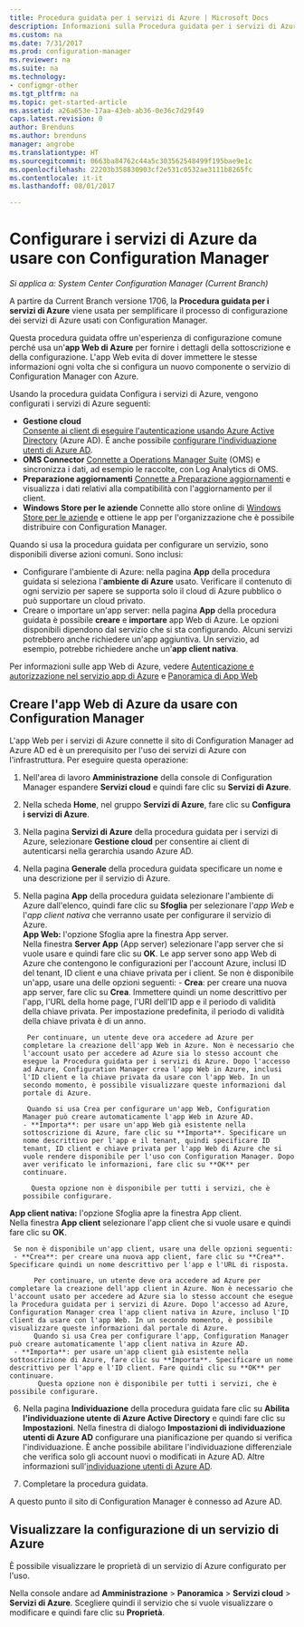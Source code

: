 ```yaml
---
title: Procedura guidata per i servizi di Azure | Microsoft Docs
description: Informazioni sulla Procedura guidata per i servizi di Azure per System Center Configuration Manager.
ms.custom: na
ms.date: 7/31/2017
ms.prod: configuration-manager
ms.reviewer: na
ms.suite: na
ms.technology:
- configmgr-other
ms.tgt_pltfrm: na
ms.topic: get-started-article
ms.assetid: a26a653e-17aa-43eb-ab36-0e36c7d29f49
caps.latest.revision: 0
author: Brenduns
ms.author: brenduns
manager: angrobe
ms.translationtype: HT
ms.sourcegitcommit: 0663ba84762c44a5c303562548499f195bae9e1c
ms.openlocfilehash: 22203b358830903cf2e531c0532ae3111b8265fc
ms.contentlocale: it-it
ms.lasthandoff: 08/01/2017

---
```

# <a name="configure-azure-services-for-use-with-configuration-manager"></a>Configurare i servizi di Azure da usare con Configuration Manager

*Si applica a: System Center Configuration Manager (Current Branch)*

A partire da Current Branch versione 1706, la **Procedura guidata per i servizi di Azure** viene usata per semplificare il processo di configurazione dei servizi di Azure usati con Configuration Manager.

Questa procedura guidata offre un'esperienza di configurazione comune perché usa un'**app Web di Azure** per fornire i dettagli della sottoscrizione e della configurazione. L'app Web evita di dover immettere le stesse informazioni ogni volta che si configura un nuovo componente o servizio di Configuration Manager con Azure.

Usando la procedura guidata Configura i servizi di Azure, vengono configurati i servizi di Azure seguenti:
-   **Gestione cloud**   
    [Consente ai client di eseguire l'autenticazione usando Azure Active Directory]() (Azure AD). È anche possibile [configurare l'individuazione utenti di Azure AD](/sccm/core/servers/deploy/configure/configure-discovery-methods#azureaadisc).
-   **OMS Connector**
    [Connette a Operations Manager Suite](/sccm/core/clients/manage/sync-data-microsoft-operations-management-suite) (OMS) e sincronizza i dati, ad esempio le raccolte, con Log Analytics di OMS.
-   **Preparazione aggiornamenti**
    [Connette a Preparazione aggiornamenti](/sccm/core/clients/manage/upgrade/upgrade-analytics) e visualizza i dati relativi alla compatibilità con l'aggiornamento per il client.
-   **Windows Store per le aziende** Connette allo store online di [Windows Store per le aziende](/sccm/apps/deploy-use/manage-apps-from-the-windows-store-for-business) e ottiene le app per l'organizzazione che è possibile distribuire con Configuration Manager.

Quando si usa la procedura guidata per configurare un servizio, sono disponibili diverse azioni comuni.
Sono inclusi:
-   Configurare l'ambiente di Azure: nella pagina **App** della procedura guidata si seleziona l'**ambiente di Azure** usato. Verificare il contenuto di ogni servizio per sapere se supporta solo il cloud di Azure pubblico o può supportare un cloud privato.
-   Creare o importare un'app server: nella pagina **App** della procedura guidata è possibile **creare** e **importare** app Web di Azure. Le opzioni disponibili dipendono dal servizio che si sta configurando.  Alcuni servizi potrebbero anche richiedere un'app aggiuntiva. Un servizio, ad esempio, potrebbe richiedere anche un'**app client nativa**.


Per informazioni sulle app Web di Azure, vedere [Autenticazione e autorizzazione nel servizio app di Azure](/azure/app-service/app-service-authentication-overview) e [Panoramica di App Web](/azure/app-service-web/app-service-web-overview)


## <a name="webapp"></a> Creare l'app Web di Azure da usare con Configuration Manager

L'app Web per i servizi di Azure connette il sito di Configuration Manager ad Azure AD ed è un prerequisito per l'uso dei servizi di Azure con l'infrastruttura. Per eseguire questa operazione:

1.  Nell'area di lavoro **Amministrazione** della console di Configuration Manager espandere **Servizi cloud** e quindi fare clic su **Servizi di Azure**.
2.  Nella scheda **Home**, nel gruppo **Servizi di Azure**, fare clic su **Configura i servizi di Azure**.
3.  Nella pagina **Servizi di Azure** della procedura guidata per i servizi di Azure, selezionare **Gestione cloud** per consentire ai client di autenticarsi nella gerarchia usando Azure AD.
4.  Nella pagina **Generale** della procedura guidata specificare un nome e una descrizione per il servizio di Azure.
5.  Nella pagina **App** della procedura guidata selezionare l'ambiente di Azure dall'elenco, quindi fare clic su **Sfoglia** per selezionare l'*app Web* e l'*app client nativa* che verranno usate per configurare il servizio di Azure.     
    **App Web:** l'opzione Sfoglia apre la finestra App server.    
      Nella finestra **Server App** (App server) selezionare l'app server che si vuole usare e quindi fare clic su **OK**. Le app server sono app Web di Azure che contengono le configurazioni per l'account Azure, inclusi ID del tenant, ID client e una chiave privata per i client.
    Se non è disponibile un'app, usare una delle opzioni seguenti:
        - **Crea**: per creare una nuova app server, fare clic su **Crea**. Immettere quindi un nome descrittivo per l'app, l'URL della home page, l'URI dell'ID app e il periodo di validità della chiave privata. Per impostazione predefinita, il periodo di validità della chiave privata è di un anno.

         Per continuare, un utente deve ora accedere ad Azure per completare la creazione dell'app Web in Azure. Non è necessario che l'account usato per accedere ad Azure sia lo stesso account che esegue la Procedura guidata per i servizi di Azure. Dopo l'accesso ad Azure, Configuration Manager crea l'app Web in Azure, inclusi l'ID client e la chiave privata da usare con l'app Web. In un secondo momento, è possibile visualizzare queste informazioni dal portale di Azure.

         Quando si usa Crea per configurare un'app Web, Configuration Manager può creare automaticamente l'app Web in Azure AD.
        - **Importa**: per usare un'app Web già esistente nella sottoscrizione di Azure, fare clic su **Importa**. Specificare un nome descrittivo per l'app e il tenant, quindi specificare ID tenant, ID client e chiave privata per l'app Web di Azure che si vuole rendere disponibile per l'uso con Configuration Manager. Dopo aver verificato le informazioni, fare clic su **OK** per continuare.

          Questa opzione non è disponibile per tutti i servizi, che è possibile configurare.

   **App client nativa:** l'opzione Sfoglia apre la finestra App client.  
     Nella finestra **App client** selezionare l'app client che si vuole usare e quindi fare clic su **OK**.

     Se non è disponibile un'app client, usare una delle opzioni seguenti:
     - **Crea**: per creare una nuova app client, fare clic su **Crea**. Specificare quindi un nome descrittivo per l'app e l'URL di risposta.

          Per continuare, un utente deve ora accedere ad Azure per completare la creazione dell'app client in Azure. Non è necessario che l'account usato per accedere ad Azure sia lo stesso account che esegue la Procedura guidata per i servizi di Azure. Dopo l'accesso ad Azure, Configuration Manager crea l'app client nativa in Azure, incluso l'ID client da usare con l'app Web. In un secondo momento, è possibile visualizzare queste informazioni dal portale di Azure.
          Quando si usa Crea per configurare l'app, Configuration Manager può creare automaticamente l'app client nativa in Azure AD.
     - **Importa**: per usare un'app client già esistente nella sottoscrizione di Azure, fare clic su **Importa**. Specificare un nome descrittivo per l'app e l'ID client. Fare quindi clic su **OK** per continuare.
           Questa opzione non è disponibile per tutti i servizi, che è possibile configurare.

  <!--  MOVE THIS AND STEP 6 TO configure Azure AD User Discover  content
       [!TIP]  
     When you use Import, the account you use to run the wizard must have the *Read directory data* application permission in the Azure portal. This is required to set the correct permissions for the App. When you use Create, Configuration Manager creates the app with the correct permissions. However, you still must give consent to the application in the Azure portal.   -->


6.  Nella pagina **Individuazione** della procedura guidata fare clic su **Abilita l'individuazione utente di Azure Active Directory** e quindi fare clic su **Impostazioni**.
Nella finestra di dialogo **Impostazioni di individuazione utenti di Azure AD** configurare una pianificazione per quando si verifica l'individuazione. È anche possibile abilitare l'individuazione differenziale che verifica solo gli account nuovi o modificati in Azure AD. Altre informazioni sull'[individuazione utenti di Azure AD](/sccm/core/servers/deploy/configure/about-discovery-methods#azureaddisc).
 
 7. Completare la procedura guidata.

A questo punto il sito di Configuration Manager è connesso ad Azure AD.

## <a name="view-the-configuration-of-an-azure-service"></a>Visualizzare la configurazione di un servizio di Azure
È possibile visualizzare le proprietà di un servizio di Azure configurato per l'uso.

Nella console andare ad **Amministrazione** > **Panoramica** > **Servizi cloud** > **Servizi di Azure**. Scegliere quindi il servizio che si vuole visualizzare o modificare e quindi fare clic su **Proprietà**.


